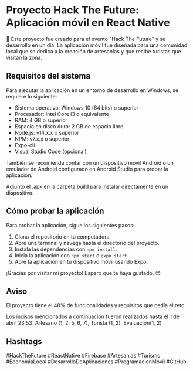 # Proyecto Hack The Future: Aplicación móvil en React Native

🚀 Este proyecto fue creado para el evento "Hack The Future" y se desarrolló en un día. La aplicación móvil fue diseñada para una comunidad local que se dedica a la creación de artesanías y que recibe turistas que visitan la zona.

## Requisitos del sistema

Para ejecutar la aplicación en un entorno de desarrollo en Windows, se requiere lo siguiente:

- Sistema operativo: Windows 10 (64 bits) o superior
- Procesador: Intel Core i3 o equivalente
- RAM: 4 GB o superior
- Espacio en disco duro: 2 GB de espacio libre
- Node.js: v14.x.x o superior
- NPM: v7.x.x o superior
- Expo-cli
- Visual Studio Code (opcional)

También se recomienda contar con un dispositivo móvil Android o un emulador de Android configurado en Android Studio para probar la aplicación. 

Adjunto el .apk en la carpeta build para instalar directamente en un dispositivo.

## Cómo probar la aplicación

Para probar la aplicación, sigue los siguientes pasos:

1. Clona el repositorio en tu computadora.
2. Abre una terminal y navega hasta el directorio del proyecto.
3. Instala las dependencias con `npm install`.
5. Inicia la aplicación con `npm start` o `expo start`.
6. Abre la aplicación en tu dispositivo móvil usando Expo.

¡Gracias por visitar mi proyecto! Espero que te haya gustado. 😊

## Aviso

El proyecto tiene el 48% de funcionalidades y requisitos que pedía el reto

Los incisos mencionados a continuación fueron realizados hasta el 1 de abril 23:53:
Artesano (1, 2, 5, 6, 7), Turista (1, 2), Evaluacion(1, 2)

## Hashtags

#HackTheFuture #ReactNative #Firebase #Artesanias #Turismo #EconomiaLocal #DesarrolloDeAplicaciones #ProgramacionMovil #GitHub

